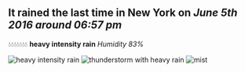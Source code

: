 ## It rained the last time in New York on *June 5th 2016 around 06:57 pm*
💧💧💧💧💧💧💧  **heavy intensity rain** *Humidity 83%*

![heavy intensity rain](http://openweathermap.org/img/w/10d.png) ![thunderstorm with heavy rain](http://openweathermap.org/img/w/11d.png) ![mist](http://openweathermap.org/img/w/50d.png)
